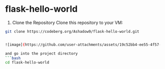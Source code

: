 # flask-hello-world

1. Clone the Repository
Clone this repository to your VM:
```bash
git clone https://codeberg.org/Ashadow9/flask-hello-world.git


![image](https://github.com/user-attachments/assets/19c52bb4-ee55-4f57-bd97-5b8717461a3c)

and go into the project directory
```bash
cd flask-hello-world
